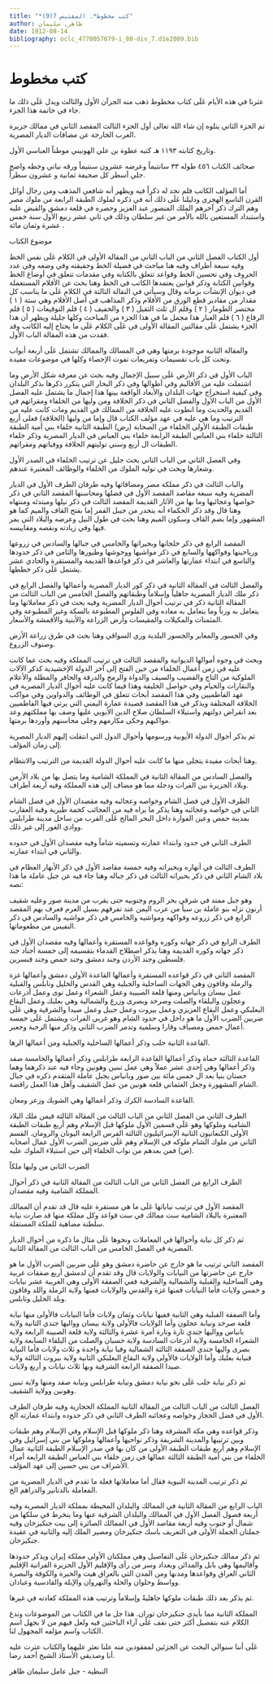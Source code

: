 ```yaml
---
title: "*كتب مخطوط*. المقتبس 7(9)"
author: ظاهر, سليمان
date: 1912-08-14
bibliography: oclc_4770057679-i_80-div_7.d1e2009.bib
---
```




#  كتب مخطوط 


 عثرنا في هذه الأيام عَلَى كتاب مخطوط ذهب منه الجزآن الأول والثالث ويدل عَلَى ذلك ما جاء في خاتمة هذا الجزء. 

 تم الجزء الثاني يتلوه إن شاء الله تعالى أول الجزء الثالث المقصد الثاني في ممالك جزيرة الغرب الخارجة عن مضافات الديار المصرية. 

 وتاريخ كتابته  ١١٩٣  هـ كتبه عطوة بن علي الهونيني موطناً العباسي الأول. 

 صحائف الكتاب  ٤٥٦  طوله  ٣٣  سانتيماً وعرضه  عشرون  سنتيماً ورقه نياتي وخطه واضح جلي أسطر كل صحيفة  ثمانية  و  عشرون  سطراً. 

 أما المؤلف الكاتب فلم نجد له ذكراً فيه ويظهر أنه شافعي المذهب ومن رجال أوائل القرن التاسع الهجري ودليلنا عَلَى ذلك أنه في ذكره لملوك الطبقة الرابعة من ملوك مصر وهم الترك ذكر آخرهم الملك المنصور عبد العزيز وحصره في قلعة دمشق والقبض عليه واستبداد المستعين بالله بالأمر من غير سلطان وذلك في ثاني  عشر  ربيع الأول سنة  خمس  عشرة  وثمان  مائة  . 

 موضوع الكتاب 

 أول الكتاب الفصل الثاني من الباب الثاني من المقالة الأولى في الكلام عَلَى نفس الخط وفيه  سبعة  أطراف وفيه هنا مباحث في فضيلة الخط وحقيقته وفي وضعه وفي عدد الحروف وفي تحسين الخط وقواعد تتعلق بالكتابة وفي مقدمات تتعلق في أوضاع الخط وقوانين الكتابة وذكر قوانين يعتمدها الكاتب في الخط وهنا بحث عن الأقلام المستعملة في ديوان الإنشآت بزمانه وقال وسيأتي في النقالة الثالثة في الكلام عَلَى ما يناسب كل مقدار من مقادير قطع الورق من الأقلام وذكر المذاهب في أصل الأقلام وهي  ستة  (  ١  ) مختصر الطومار (  ٢  ) وقلم ال  ثلث  الثقيل (  ٣  ) والخفيف (  ٤  ) قلم التوقيعات (  ٥  ) قلم الرقاع (  ٦  ) قلم الغبار هذا مجمل ما في هذا الجزء من المباحث وكلها جليلة ويظهر أن هذا الجزء يشتمل عَلَى مقالتين المقالة الأولى في عَلَى الكلام عَلَى ما يحتاج إليه الكاتب وقد فقدت من هذه المقالة الباب الأول. 

 والمقالة الثانية موجودة برمتها وهي في المسالك والممالك تشتمل عَلَى  أربعة  أبواب وتحت   كل باب تقسيمات وتفريعات تفوت الإحصاء وكلها في موضوعات مفيدة. 

 الباب الأول في ذكر الأرض عَلَى سبيل الإجمال وفيه بحث عن معرفة شكل الأرض وما اشتملت عليه من الأقاليم وفي أطوالها وفي ذكر البحار التي يتكرر ذكرها بذكر البلدان وفي كيفية استخراج جهات البلدان والأبعاد الواقعة بينها هذا إجمال ما يشتمل عليه الفصل الأول من الباب الأول والفصل الثاني في ذكر الخلافة ومن وليها من الخلفاء ومقراتهم في القديم والحديث وما انطوت عليه الخلافة من الممالك في القديم ومات كانت عليه من الترتيب وما هي عليه في عهد مؤلف الكتاب قال وإما من وليها (الخلافة) فعلى  أربع  طبقات الطبقة الأولى الخلفاء من الصحابة (رض) الطبقة الثانية خلفاء بني أمية الطبقة الثالثة خلفاء بني العباس الطبقة الرابعة خلفاء بني العباس في الديار المصرية وذكر خلفاء الطبقات ال  أربع  وسني توليتهم الخلافة ووفياتهم ومقراتهم. 

 وفي الفصل الثاني من الباب الثاني بحث جليل عن ترتيب الخلفاء في الصدر الأول وشعارها وبحث في توليه الملوك من الخلفاء والوظائف المعتبرة عندهم. 

 والباب الثالث في ذكر مملكة مصر ومضافاتها وفيه طرفان الطرف الأول في الديار المصرية وفيه  سبعة  مقاصد المقصد الأول في فضلها ومحاسنها المقصد الثاني في ذكر خواصها وعجائبها وما بها من الآثار القديمة المقصد الثالث في ذكر نيلها ومبتدئه ومنتهاه وهنا قال وقد ذكر الحكماء أنه ينحدر من جيبل القمر إما بفتح القاف والميم كما هو المشهور وإما بضم القاف وسكون الميم وهنا بحث في طول النيل وعرضه والبلاد التي يمر فيها وفي زيادته ونقصه ومقاييسه. 

 المقصد الرابع في ذكر خلجانها وبحيراتها والخامس في جبالها والسادس في زروعها ورياحينها وفواكهها والسابع في ذكر مواشيها ووحوشها وطيورها والثامن في ذكر حدودها والتاسع في ابتداء عمارتها والعاشر في ذكر قواعدها القديمة والمستقرة والحادي  عشر  يشتمل عَلَى ذكر خططها. 

 والفصل الثالث في المقالة الثانية في ذكر كور الديار المصرية وأعمالها والفصل الرابع في ذكر ملك الديار المصرية جاهلياً وإسلاماً وطبقاتهم والفصل الخامس من الباب الثالث من المقالة الثانية ذكر في ترتيب أحوال الديار المصرية وفيه بحث في ذكر معاملاتها وما   يتعامل به وزناً وما يتعامل به معاده وفي الفلوس المطبوعة بالسكة وغير المطبوعة وفي المثمنات والمكيلات والمقيسات وأرض الزراعة والأبنية والأقمشة والأسعار. 

 وفي الجسور والمعابر والجسور البلدية وري السواقي وهنا بحث في طرق زراعة الأرض وصنوف الزروع. 

 وبحث في وجوه أموالها الديوانية والمقصد الثالث في ترتيب المملكة وفيه بحث عما كانت عليه في زمن أعمال الخلفاء من حين الفتح إلى آخر الدولة الإخشيدية كذكر الآلات الملوكية من التاج والقضيب والسيف والدواة والرمح والدرقة والحافر والمظلة والأعلام والنقارات والخيام وفي حواصل الخليفة وهذا فيما كانت عليه أحوال الديار المصرية في عهد الفاطميين وفي هذا المقصد أبحاث تتعلق في الوظائف والدواوين وفي مواكب الخلافة المختلفة ويذكر في هذا المقصد قصيدة عمارة اليمني التي يرثي فيها الفاطميين بعد انقراض دولتهم واستيلاء السلطان صلاح الدين الأيوبي عليها وصف بها مملكتهم وعد مواكبهم وحكى مكارمهم وجلى محاسنهم وأوردها برمتها. 

 ثم يذكر أحوال الدولة الأيوبية ورسومها وأحوال الدول التي انتقلت إليهم الديار المصرية إلى زمان المؤلف. 

 وهنا أبحاث مفيدة يتجلى منها ما كانت عليه أحوال الدولة القديمة من الترتيب والانتظام. 

 والفصل السادس من المقالة الثانية في المملكة الشامية وما يتصل بها من بلاد الأرمن وبلاد الجزيرة بين الفرات ودجلة مما هو مضاف إلى هذه المملكة وفيه  أربعة  أطراف. 

 الطرف الأول في فضل الشام وخواصه وعجائبه وفيه مقصدان الأول في فضل الشام الثاني في خواصه وعجائبه وهنا يذكر ما يراه فيه من العجائب كحمة طبرية وقبة العقارب بمدينة حمص وعين الفوارة داخل البحر المالح عَلَى القرب من ساحل مدينة طرابلس ووادي الغور إلى غير ذلك. 

 الطرف الثاني في حدود وابتداء عمارته وتسميته شاماً وفيه مقصدان الأول في حدوده والثاني في ابتداء عمارته. 

 الطرف الثالث في أنهاره وبحيراته وفيه  خمسة  مقاصد الأول في ذكر الأنهار العظام في بلاد الشام الثاني في ذكر بحيراته الثالث في ذكر جباله وهنا جاء فيه عن جبل عاملة ما   هذا نصه: 

 وهو جبل ممتد في شرقي بحر الروم وجنوبيه حتى يقرب من مدينة صور وعليه شقيف أرنون نزله بنو عاملة بن سبأ من عرب اليمن عند تفرقهم بسيل العرم فعرف بهم المقصد الرابع في ذكر زروعه وفواكهه ومواشيه والخامس في ذكر مواشيه والسادس في ذكر النفيس من مطعوماتها. 

 الطرف الرابع في ذكر جهاته وكوره وقواعده المستقرة وأعمالها وفيه مقصدان الأول في ذكر جهاته وكوره القديمة وهنا يذكر اصطلاح القدماء بتقسيمه إلى  خمسة  أجناد جند فلسطين وجند الأردن وجند دمشق وجند حمص وجند قنسرين. 

 المقصد الثاني في ذكر قواعده المستقرة وأعمالها القاعدة الأولى دمشق وأعمالها غزة والرملة وقافون وهي الجهات الساحلية والجبلية وهي القدس والخليل ونابلس والقبلية عمل بيسان وبانياس ومنها قلعة الصبيبة وعمل الشعراء وعمل نوى وعمل أذرعات وعجلون والبلقاء والصلت وصرخد وبصرى وزرع والشمالية وهي بعلبك وعمل البقاع البعلبكي وعمل البقاع العزيزي وعمل بيروت وعمل جبيل وعمل صيدا والشرقية وهي عَلَى ضربين الضرب الأول ما هو داخل في حدود الشام وهو غربي الفرات ويشتمل عَلَى  خمسة  أعمال حمص ومصياف وقارا وسلمية وتدمر الضرب الثاني وذكر منها الرحبة وجعبر. 

 القاعدة الثانية حلب وذكر أعمالها الساحلية والجبلية ومن أعمالها الرها. 

 القاعدة الثالثة حماة وذكر أعمالها القاعدة الرابعة طرابلس وذكر أعمالها والخامسة صفد وذكر أعمالها وهي  إحدى  عشر  عملاً وهي عمل تبنين وهونين وجاء فيه عند ذكرهما وهما حصنان بنيا بعد ال  خمس مائة  بين صور وبانياس بجبل عاملة المتقدم ذكره في جبال الشام المشهورة وجعل العثماني قلعة هونين من عمل الشقيف وأهل هذا العمل رافضة. 

 القاعدة السادسة الكرك وذكر أعمالها وهي الشوبك وزعر ومعان. 

 الطرف الثاني من الفصل الثاني من الباب الثالث من المقالة الثالثة فيمن ملك البلاد الشامية وملوكها وهو عَلَى قسمين الأول ملوكها قبل الإسلام وهم  أربع  طبقات الطبقة الأولى الكنعانيون الثانية الإسرائيليون الثالثة الفرس الرابعة اليونان والرومان.   القسم الثاني من ملوك الشام ملوكه في الإسلام وهم عَلَى ضربين الضرب الأول عمال أصحابه (ص) فمن بعدهم من نواب الخلفاء إلى حين استيلاء الملوك عليه. 

 الضرب الثاني من وليها ملكاً 

 الطرف الرابع من الفصل الثاني من الباب الثالث من المقالة الثانية في ذكر أحوال المملكة الشامية وفيه مقصدان. 

 المقصد الأول في ترتيب نياباتها عَلَى ما هي مستقرة عليه قال قد تقدم أن الممالك المعتبرة بالبلاد الشامية  ست  ممالك في  ست  قواعد وكل مملكة منها قد صارت نيابة سلطنة مضاهية للملكة المستقلة. 

 ثم ذكر كل نيابة وأحوالها في المعاملات ونحوها عَلَى مثال ما ذكره من أحوال الديار المصرية في الفصل الخامس من الباب الثالث من المقالة الثانية. 

 المقصد الثاني ترتيب ما هو خارج عن حاضرة دمشق وهو عَلَى ضربين الضرب الأول ما هو خارج عن حاضرتها من النيابات والولايات قال وقد تقدم أن لدمشق  أربع  صفقات غربية وهي الساحلية والقبلية والشمالية والشرقية ففي الصفقة الأولى وهي الغربية  عشر  نيابات و  خمس  ولايات فأما النيابات فمنها غزة والقدس والولايات فمنها ولاية الرملة واللد وقاقون وبلد الخليل ونابلس. 

 وأما الصفقة القبلية وهي الثانية ففيها نيابات وثمان ولايات فأما النيابات فالأولى منها نيابة قلعة صرخد ونيابة عجلون وأما الولايات فالأولى ولاية بيسان وواليها جندي الثانية ولاية بانياس وواليها جندي تارة وتارة أمرة  عشرة  والثالثة ولاية قلعة الصبيبة الرابعة ولاية الشعراء الخامسة ولاية أذرعات السادسة ولاية حسبان والصلت من البلقاء السابعة ولاية بصرى واليها جندي الصفقة الثالثة الشمالية وفيا نيابة واحدة و  ثلاث  ولايات فأما النيابة فنيابة بعلبك وأما الولايات فالأولى ولاية البقاع البعلبكي الثانية ولاية بيروت الثالثة ولاية صيدا الصفقة الرابعة الشرقية وبها  ثلاث  نيابات و  أربع  ولايات. 

 ثم ذكر نيابة حلب عَلَى نحو نيابة دمشق ونيابة طرابلس ونيابة صفد ومنها ولاية تبنين وهونين وولاية الشقيف. 

 الفصل الثالث من الباب الثالث من المقالة الثانية المملكة الحجازية وفيه طرفان الطرف   الأول في فضل الحجاز وخواصه وعجائبه الطرف الثاني في ذكر حدوده وابتداء عمارته الخ. 

 وذكر قواعده وهي مكة المشرفة وهنا ذكر ملوكها قبل الإسلام وفي الإسلام وهم طبقات وبين ترتيبها والمدينة الشريفة وذكر نواحيها وأعمالها وملوكها من بني إسرائيل وفي الإسلام وهم  أربع  طبقات الطبقة الأولى من كان بها في صدر الإسلام الطبقة الثانية عمال الخلفاء من بني أمية الطبقة الثالثة عمالها في زمن خلفاء بني العباس الطبقة الرابعة أمراء الأشراف من بني حسين إلى عهد المؤلف. 

 ثم ذكر ترتيب المدينة النبوية فقال أما معاملاتها فعلة ما تقدم في الديار المصرية من المعاملة بالدنانير والدراهم الخ. 

 الباب الرابع من المقالة الثانية في الممالك والبلدان المحيطة بمملكة الديار المصرية وفيه  أربعة  فصول الفصل الأول في الممالك والبلدان الشرقية عنها وما ينخرط في سلكها من شمال أو جنوب وفيه  أربعة  مقاصد الأول في الممالك الصائرة إلى بيت جنكيزخان وفيه جملتان الجملة الأولى في التعريف باسك جنكيزخان ومصير الملك إليه والثانية في عقيدة جنكيزخان. 

 ثم ذكر ممالك جنكيزخان عَلَى التفاصيل وهي مملكتان الأولى مملكة إيران ويذكر حدودها وأقاليمها وهي بابل والمدائن وبغداد وسر من رأى والإقليم الأول الجزيرة الفراتية الإقليم الثاني العراق وقواعدها ومدنها ومن المدن التي بالعراق هيت والحيرة والكوفة والبصرة وواسط وحلوان والحلة والنهروان والإبلة والقادسية وعبادان. 

 ثم يذكر بعد ذلك طبقات ملوكها جاهليةً وإسلاماً وترتيب هذه المملكة كعادته في غيرها. 

 المملكة الثانية مما بأيدي جنكيزخان توران. هذا جل ما في الكتاب من الموضوعات وندع الكلام عنه بتفصيل أكثر حتى نقف عَلَى آراء الباحثين فيه ولعل فيهم من لا يجهل اسم الكتاب واسم مؤلفه المجهول لنا. 

 عَلَى أننا سنوالي البحث عن الجزئين لمفقودين منه علنا نعثر عليهما والكتاب عثرت عليه أنا وصديقي الأستاذ الشيخ أحمد رضا. 

 النبطية  -  جبل عامل   سليمان  ظاهر 
